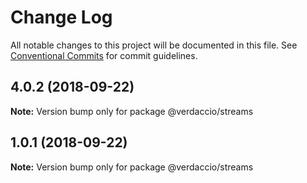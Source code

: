 # Change Log

All notable changes to this project will be documented in this file.
See [Conventional Commits](https://conventionalcommits.org) for commit guidelines.

<a name="4.0.2"></a>
## 4.0.2 (2018-09-22)

**Note:** Version bump only for package @verdaccio/streams





<a name="1.0.1"></a>
## 1.0.1 (2018-09-22)

**Note:** Version bump only for package @verdaccio/streams
